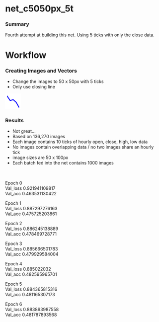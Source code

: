# net_c5050px_5t
### Summary
Fourth attempt at building this net. Using 5 ticks with only the close data.

# Workflow
### Creating Images and Vectors
 - Change the images to 50 x 50px with 5 ticks
 - Only use closing line

<img src="https://github.com/gravity226/forex_net/blob/master/net_c5050px_5t/imgs/AUDUSD_20010103_10-00-00.png">

### Results
 - Not great...
 - Based on 136,270 images
 - Each image contains 10 ticks of hourly open, close, high, low data
 - No images contain overlapping data / no two images share an hourly tick
 - image sizes are 50 x 100px
 - Each batch fed into the net contains 1000 images
<br/>
<br/>
 Epoch 0<br/>
 Val_loss 0.921941109817<br/>
 Val_acc 0.463531130422<br/>

 Epoch 1<br/>
 Val_loss 0.887297276163<br/>
 Val_acc 0.475725203861<br/>

 Epoch 2<br/>
 Val_loss 0.886245138889<br/>
 Val_acc 0.478469728771<br/>

 Epoch 3<br/>
 Val_loss 0.885666501783<br/>
 Val_acc 0.479929584004<br/>

 Epoch 4<br/>
 Val_loss 0.885022032<br/>
 Val_acc 0.482595965701<br/>

 Epoch 5<br/>
 Val_loss 0.884365815316<br/>
 Val_acc 0.481165307173<br/>

 Epoch 6<br/>
 Val_loss 0.883893987558<br/>
 Val_acc 0.481787893568<br/>
